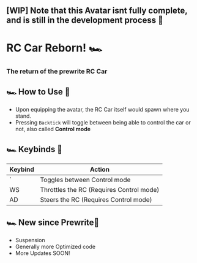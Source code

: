 ## [WIP] Note that this Avatar isnt fully complete, and is still in the development process 🗿
# RC Car Reborn! 🏎️ 
###  The return of the prewrite RC Car
## 🏎️ How to Use 🏁 
* Upon equipping the avatar, the RC Car itself would spawn where you stand.
* Pressing `Backtick` will toggle between being able to control the car or not, also called **Control mode**

## 🏎️ Keybinds 🏁 
| Keybind   | Action |
| --- | ----- |
| ` | Toggles between Control mode |
| WS | Throttles the RC (Requires Control mode) |
| AD | Steers the RC (Requires Control mode) |

## 🏎️ New since Prewrite🏁 
* Suspension
* Generally more Optimized code
* More Updates SOON!
